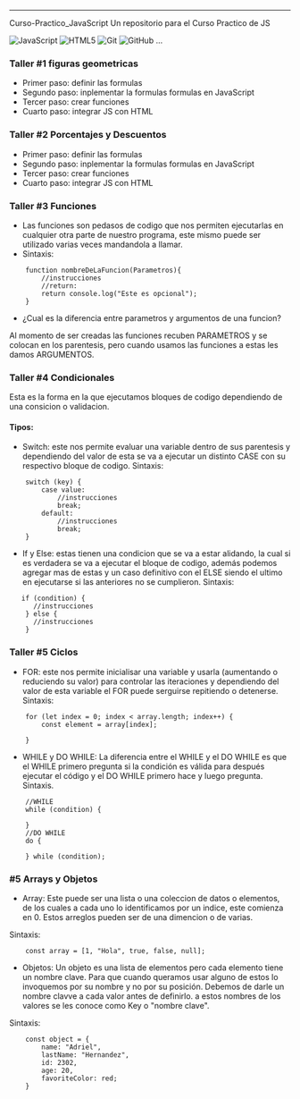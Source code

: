 

---

Curso-Practico_JavaScript
Un repositorio para el Curso Practico de JS

![JavaScript](https://img.shields.io/badge/javascript-%23323330.svg?style=for-the-badge&logo=javascript&logoColor=%23F7DF1E) ![HTML5](https://img.shields.io/badge/html5-%23E34F26.svg?style=for-the-badge&logo=html5&logoColor=white) ![Git](https://img.shields.io/badge/git-%23F05033.svg?style=for-the-badge&logo=git&logoColor=white) ![GitHub](https://img.shields.io/badge/github-%23121011.svg?style=for-the-badge&logo=github&logoColor=white)
...

### Taller #1 figuras geometricas

- Primer paso: definir las formulas 
- Segundo paso: inplementar la formulas formulas en JavaScript
- Tercer paso: crear funciones
- Cuarto paso: integrar JS con HTML

### Taller #2 Porcentajes y Descuentos

- Primer paso: definir las formulas 
- Segundo paso: inplementar la formulas formulas en JavaScript
- Tercer paso: crear funciones
- Cuarto paso: integrar JS con HTML

### Taller #3 Funciones
- Las funciones son pedasos de codigo que nos permiten ejecutarlas en cualquier otra parte de nuestro programa, este mismo puede ser utilizado varias veces
mandandola a llamar. 
- Sintaxis:

````
    function nombreDeLaFuncion(Parametros){
        //instrucciones
        //return:
        return console.log("Este es opcional");
    }
````
- ¿Cual es la diferencia entre parametros y argumentos de una funcion?

Al momento de ser creadas las funciones recuben PARAMETROS y se colocan en los parentesis, pero cuando usamos las funciones a estas les damos ARGUMENTOS.

### Taller #4 Condicionales 
<p>
    Esta es la forma en la que ejecutamos bloques de codigo dependiendo de una consicion o validacion.
</p>

#### Tipos: 
- Switch: este nos permite evaluar una variable dentro de sus parentesis y dependiendo del valor de esta se va a ejecutar un distinto CASE con su respectivo bloque de codigo.
Sintaxis:
````
    switch (key) {
        case value:
            //instrucciones
            break;
        default:
            //instrucciones
            break;
    }
````
- If y Else: estas tienen una condicion que se va a estar alidando, la cual si es verdadera se va a ejecutar el bloque de codigo, además podemos agregar mas de estas y un caso definitivo con el ELSE siendo el ultimo en ejecutarse si las anteriores no se cumplieron.
Sintaxis:
````
   if (condition) {
      //instrucciones
    } else {
      //instrucciones
    }
````

### Taller #5 Ciclos
- FOR: este nos permite inicialisar una variable y usarla (aumentando o reduciendo su valor) para controlar las iteraciones y dependiendo del valor de esta variable el FOR puede serguirse repitiendo o detenerse.
Sintaxis:
````
    for (let index = 0; index < array.length; index++) {
        const element = array[index];
    
    }
````
- WHILE y DO WHILE: La diferencia entre el WHILE   y el DO WHILE es que el WHILE primero pregunta si la condición es válida para después ejecutar el código y el DO WHILE primero hace y luego pregunta.
Sintaxis.
````
    //WHILE 
    while (condition) {
    
    }
    //DO WHILE      
    do {
    
    } while (condition);
````
### #5 Arrays y Objetos
- Array: Este puede ser una lista o una coleccion de datos o elementos, de los cuales a cada uno lo identificamos por un indice, este comienza en 0. Estos arreglos pueden ser de una dimencion o de varias.

Sintaxis:
````
    const array = [1, "Hola", true, false, null];
````

- Objetos: Un objeto es una lista de elementos pero cada elemento tiene un nombre clave. Para que cuando queramos usar alguno de estos lo invoquemos por su nombre y no por su posición. Debemos de darle un nombre clavve a cada valor antes de definirlo. a estos nombres de los valores se les conoce como Key o "nombre clave". 
 
Sintaxis:
````
    const object = {
        name: "Adriel",
        lastName: "Hernandez",
        id: 2302,
        age: 20,
        favoriteColor: red;
    }
````





